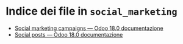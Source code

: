 # Indice dei file in `social_marketing`

- [Social marketing campaigns — Odoo 18.0 documentazione](./social_campaigns.md)
- [Social posts — Odoo 18.0 documentazione](./social_posts.md)
